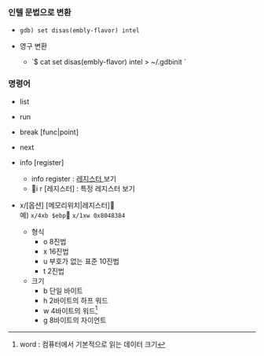 ### 인텔 문법으로 변환

* `gdb) set disas(embly-flavor) intel`

* 영구 변환

  * \`$ cat set disas\(embly-flavor\) intel &gt; ~/.gdbinit
    \`

### 명령어

* list

* run

* break \[func\|point\]

* next

* info \[register\]

  * info register : [레지스터 ](/system/assembly-lang.md)보기
  * i r \[레지스터\] : 특정 레지스터 보기

* x/\[옵션\] \[메모리위치\|레지스터\]  
  예\)  `x/4xb $ebp`   `x/1xw 0x8048384`

  * 형식
    * o 8진법
    * x 16진법
    * u 부호가 없는 표준 10진법
    * t 2진법
  * 크기
    * b 단일 바이트
    * h 2바이트의 하프 워드
    * w 4바이트의 워드[^1]
    * g 8바이트의 자이언트

[^1]: word : 컴퓨터에서 기본적으로 읽는 데이터 크기

